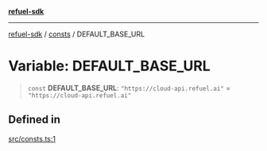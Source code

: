 [**refuel-sdk**](../../README.md)

***

[refuel-sdk](../../modules.md) / [consts](../README.md) / DEFAULT\_BASE\_URL

# Variable: DEFAULT\_BASE\_URL

> `const` **DEFAULT\_BASE\_URL**: `"https://cloud-api.refuel.ai"` = `"https://cloud-api.refuel.ai"`

## Defined in

[src/consts.ts:1](https://github.com/refuel-ai/refuel-sdk/blob/d0bf0a37e69cf6e99e0c214ac03b050c5c5d48a2/src/consts.ts#L1)
